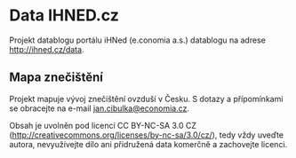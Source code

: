 # Data IHNED.cz

Projekt datablogu portálu iHNed (e.conomia a.s.) datablogu na adrese http://ihned.cz/data.

Mapa znečištění
--------------
Projekt mapuje vývoj znečištění ovzduší v Česku.
S dotazy a přípomínkami se obracejte na e-mail jan.cibulka@economia.cz.

Obsah je uvolněn pod licencí CC BY-NC-SA 3.0 CZ (http://creativecommons.org/licenses/by-nc-sa/3.0/cz/), tedy vždy uveďte autora, nevyužívejte dílo ani přidružená data komerčně a zachovejte licenci.